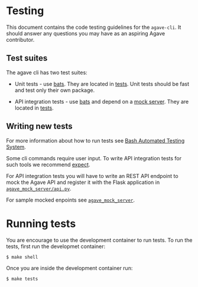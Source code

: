 # Testing

This document contains the code testing guidelines for the `agave-cli`.
It should answer any questions you may have as an aspiring Agave contributor.

## Test suites
The agave cli has two test suites:

* Unit tests - use [bats](https://github.com/sstephenson/bats). They are
  located in [tests](./tests/). Unit tests should be fast and test only their
  own package.

* API integration tests - use [bats](https://github.com/sstephenson/bats) and
  depend on a [mock server](./tests/agave_mock_server). They are located in 
  [tests](./tests/).


## Writing new tests

For more information about how to run tests see
[Bash Automated Testing System](https://github.com/sstephenson/bats).

Some cli commands require user input. To write API integration tests for such
tools we recommend [expect](https://linux.die.net/man/1/expect).

For API integration tests you will have to write an REST API endpoint to mock
the Agave API and register it with the Flask application in
[`agave_mock_server/api.py`](tests/agave_mock_server/agave_mock_server/api.py).

For sample mocked enpoints see
[`agave_mock_server`](tests/agave_mock_server/agave_mock_server).


# Running tests

You are encourage to use the development container to run tests.
To run the tests, first run the developmet container:
```
$ make shell
```

Once you are inside the development container run:
```
$ make tests
```
